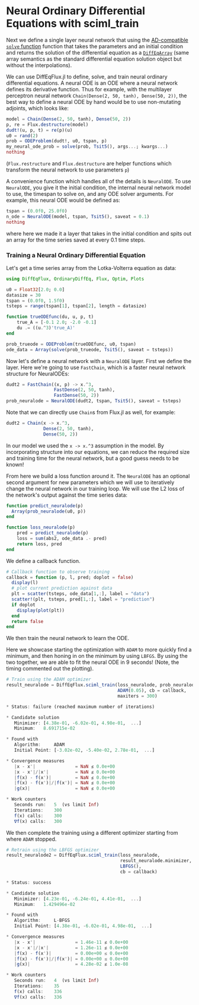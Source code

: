 # Neural Ordinary Differential Equations with sciml_train

Next we define a single layer neural network that using the [AD-compatible
`solve`
function](https://docs.juliadiffeq.org/latest/analysis/sensitivity/) function
that takes the parameters and an initial condition and returns the solution of
the differential equation as a
[`DiffEqArray`](https://github.com/JuliaDiffEq/RecursiveArrayTools.jl) (same
array semantics as the standard differential equation solution object but
without the interpolations).

We can use DiffEqFlux.jl to define, solve, and train neural ordinary
differential equations. A neural ODE is an ODE where a neural network defines
its derivative function. Thus for example, with the multilayer perceptron neural
network `Chain(Dense(2, 50, tanh), Dense(50, 2))`, the best way to define a
neural ODE by hand would be to use non-mutating adjoints, which looks like:

```julia
model = Chain(Dense(2, 50, tanh), Dense(50, 2))
p, re = Flux.destructure(model)
dudt!(u, p, t) = re(p)(u)
u0 = rand(2)
prob = ODEProblem(dudt!, u0, tspan, p)
my_neural_ode_prob = solve(prob, Tsit5(), args...; kwargs...)
nothing
```

(`Flux.restructure` and `Flux.destructure` are helper functions which transform
the neural network to use parameters `p`)

A convenience function which handles all of the details is `NeuralODE`. To use
`NeuralODE`, you give it the initial condition, the internal neural network
model to use, the timespan to solve on, and any ODE solver arguments. For
example, this neural ODE would be defined as:

```julia
tspan = (0.0f0, 25.0f0)
n_ode = NeuralODE(model, tspan, Tsit5(), saveat = 0.1)
nothing
```

where here we made it a layer that takes in the initial condition and spits out
an array for the time series saved at every 0.1 time steps.

### Training a Neural Ordinary Differential Equation

Let's get a time series array from the Lotka-Volterra equation as data:

```julia
using DiffEqFlux, OrdinaryDiffEq, Flux, Optim, Plots

u0 = Float32[2.0; 0.0]
datasize = 30
tspan = (0.0f0, 1.5f0)
tsteps = range(tspan[1], tspan[2], length = datasize)

function trueODEfunc(du, u, p, t)
    true_A = [-0.1 2.0; -2.0 -0.1]
    du .= ((u.^3)'true_A)'
end

prob_trueode = ODEProblem(trueODEfunc, u0, tspan)
ode_data = Array(solve(prob_trueode, Tsit5(), saveat = tsteps))
```

Now let's define a neural network with a `NeuralODE` layer. First we define
the layer. Here we're going to use `FastChain`, which is a faster neural network
structure for NeuralODEs:

```julia
dudt2 = FastChain((x, p) -> x.^3,
                  FastDense(2, 50, tanh),
                  FastDense(50, 2))
prob_neuralode = NeuralODE(dudt2, tspan, Tsit5(), saveat = tsteps)
```

Note that we can directly use `Chain`s from Flux.jl as well, for example:

```julia
dudt2 = Chain(x -> x.^3,
              Dense(2, 50, tanh),
              Dense(50, 2))
```

In our model we used the `x -> x.^3` assumption in the model. By incorporating
structure into our equations, we can reduce the required size and training time
for the neural network, but a good guess needs to be known!

From here we build a loss function around it. The `NeuralODE` has an optional
second argument for new parameters which we will use to iteratively change the
neural network in our training loop. We will use the L2 loss of the network's
output against the time series data:

```julia
function predict_neuralode(p)
  Array(prob_neuralode(u0, p))
end

function loss_neuralode(p)
    pred = predict_neuralode(p)
    loss = sum(abs2, ode_data .- pred)
    return loss, pred
end
```

We define a callback function.

```julia
# Callback function to observe training
callback = function (p, l, pred; doplot = false)
  display(l)
  # plot current prediction against data
  plt = scatter(tsteps, ode_data[1,:], label = "data")
  scatter!(plt, tsteps, pred[1,:], label = "prediction")
  if doplot
    display(plot(plt))
  end
  return false
end
```

We then train the neural network to learn the ODE.

Here we showcase starting the optimization with `ADAM` to more quickly find a
minimum, and then honing in on the minimum by using `LBFGS`. By using the two
together, we are able to fit the neural ODE in 9 seconds! (Note, the timing
commented out the plotting).

```julia
# Train using the ADAM optimizer
result_neuralode = DiffEqFlux.sciml_train(loss_neuralode, prob_neuralode.p,
                                          ADAM(0.05), cb = callback,
                                          maxiters = 300)

* Status: failure (reached maximum number of iterations)

* Candidate solution
   Minimizer: [4.38e-01, -6.02e-01, 4.98e-01,  ...]
   Minimum:   8.691715e-02

* Found with
   Algorithm:     ADAM
   Initial Point: [-3.02e-02, -5.40e-02, 2.78e-01,  ...]

* Convergence measures
   |x - x'|               = NaN ≰ 0.0e+00
   |x - x'|/|x'|          = NaN ≰ 0.0e+00
   |f(x) - f(x')|         = NaN ≰ 0.0e+00
   |f(x) - f(x')|/|f(x')| = NaN ≰ 0.0e+00
   |g(x)|                 = NaN ≰ 0.0e+00

* Work counters
   Seconds run:   5  (vs limit Inf)
   Iterations:    300
   f(x) calls:    300
   ∇f(x) calls:   300
```

We then complete the training using a different optimizer starting from where
`ADAM` stopped.

```julia
# Retrain using the LBFGS optimizer
result_neuralode2 = DiffEqFlux.sciml_train(loss_neuralode,
                                           result_neuralode.minimizer,
                                           LBFGS(),
                                           cb = callback)

* Status: success

* Candidate solution
   Minimizer: [4.23e-01, -6.24e-01, 4.41e-01,  ...]
   Minimum:   1.429496e-02

* Found with
   Algorithm:     L-BFGS
   Initial Point: [4.38e-01, -6.02e-01, 4.98e-01,  ...]

* Convergence measures
   |x - x'|               = 1.46e-11 ≰ 0.0e+00
   |x - x'|/|x'|          = 1.26e-11 ≰ 0.0e+00
   |f(x) - f(x')|         = 0.00e+00 ≤ 0.0e+00
   |f(x) - f(x')|/|f(x')| = 0.00e+00 ≤ 0.0e+00
   |g(x)|                 = 4.28e-02 ≰ 1.0e-08

* Work counters
   Seconds run:   4  (vs limit Inf)
   Iterations:    35
   f(x) calls:    336
   ∇f(x) calls:   336
```
